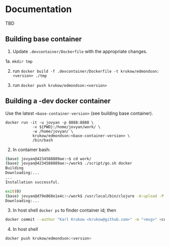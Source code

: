 # Documentation

TBD


## Building base container

1. Update `.devcontainer/Dockerfile` with the appropriate changes.

1a. `mkdir tmp`

2. run `docker build -f .devcontainer/Dockerfile -t krukow/edmondson:<version> ./tmp`

3. run `docker push krukow/edmondson:<version>`


## Building a -dev docker container

Use the latest `<base-container-version>` (see building base container).

```
docker run -it -u jovyan -p 8888:8888 \
            -v ${PWD}:/home/jovyan/work/ \
            -w /home/jovyan/ \
            krukow/edmondson:<base-container-version> \
            /bin/bash
```

2. In container bash:

``` bash
(base) jovyan@4234588889ae:~$ cd work/
(base) jovyan@4234588889ae:~/work$ ./script/go.sh docker
Building
Downloading:...
...
Installation successful.

exit(0)
(base) jovyan@d79e868e1e4c:~/work$ /usr/local/bin/clojure -A:upload -P
Downloading:...
```

3. In host shell `docker ps` to finder container id; then

``` bash
docker commit --author "Karl Krukow <krukow@github.com>" -m "<msg>" <cont-id> krukow/edmondson:<version>
```

4. In host shell

``` bash
docker push krukow/edmondson:<version>
```
